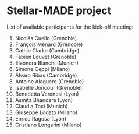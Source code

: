 # Stellar-MADE project

List of available participants for the kick-off meeting:
1. Nicolás Cuello (Grenoble)
2. François Ménard (Grenoble)
3. Cathie Clarke (Cambridge)
4. Fabien Louvet (Grenoble)
5. Eleonora Bianchi (Munich)
6. Simone Ceppi (Milano)
7. Álvaro Ribas (Cambridge)
8. Antoine Alaguero (Grenoble)
9. Isabelle Joncour (Grenoble)
10. Benedetta Veronesi (Lyon)
11. Asmita Bhandare (Lyon)
12. Claudia Toci (Munich)
13. Giuseppe Lodato (Milano)
14. Enrico Ragusa (Lyon)
15. Cristiano Longarini (Milano)